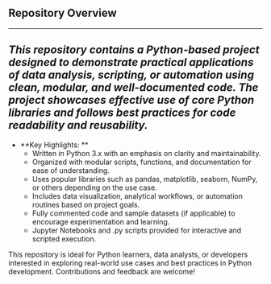 ## Repository Overview
 ---
 *This repository contains a Python-based project designed to demonstrate practical applications of data analysis, scripting, or automation using clean, modular, and well-documented code. The project showcases effective use of core Python libraries and follows best practices for code readability and reusability.*
 ---
 - **Key Highlights: **
     - Written in Python 3.x with an emphasis on clarity and maintainability.
     - Organized with modular scripts, functions, and documentation for ease of understanding.
     - Uses popular libraries such as pandas, matplotlib, seaborn, NumPy, or others depending on the use case.
     - Includes data visualization, analytical workflows, or automation routines based on project goals.
     - Fully commented code and sample datasets (if applicable) to encourage experimentation and learning.
     - Jupyter Notebooks and .py scripts provided for interactive and scripted execution.

  This repository is ideal for Python learners, data analysts, or developers interested in exploring real-world use cases and best practices in Python development. Contributions and feedback are welcome!
